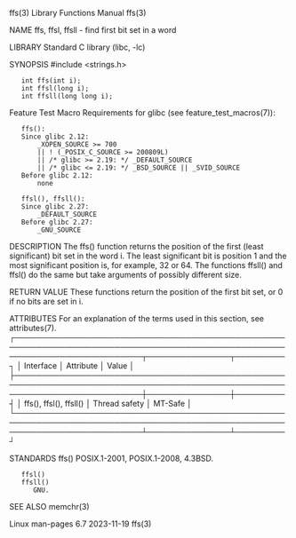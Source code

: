 ffs(3)								   Library Functions Manual								ffs(3)

NAME
       ffs, ffsl, ffsll - find first bit set in a word

LIBRARY
       Standard C library (libc, -lc)

SYNOPSIS
       #include <strings.h>

       int ffs(int i);
       int ffsl(long i);
       int ffsll(long long i);

   Feature Test Macro Requirements for glibc (see feature_test_macros(7)):

       ffs():
	   Since glibc 2.12:
	       _XOPEN_SOURCE >= 700
		   || ! (_POSIX_C_SOURCE >= 200809L)
		   || /* glibc >= 2.19: */ _DEFAULT_SOURCE
		   || /* glibc <= 2.19: */ _BSD_SOURCE || _SVID_SOURCE
	   Before glibc 2.12:
	       none

       ffsl(), ffsll():
	   Since glibc 2.27:
	       _DEFAULT_SOURCE
	   Before glibc 2.27:
	       _GNU_SOURCE

DESCRIPTION
       The  ffs()  function returns the position of the first (least significant) bit set in the word i.  The least significant bit is position 1 and the most
       significant position is, for example, 32 or 64.	The functions ffsll() and ffsl() do the same but take arguments of possibly different size.

RETURN VALUE
       These functions return the position of the first bit set, or 0 if no bits are set in i.

ATTRIBUTES
       For an explanation of the terms used in this section, see attributes(7).
       ┌───────────────────────────────────────────────────────────────────────────────────────────────────────────────────────────┬───────────────┬─────────┐
       │ Interface														   │ Attribute	   │ Value   │
       ├───────────────────────────────────────────────────────────────────────────────────────────────────────────────────────────┼───────────────┼─────────┤
       │ ffs(), ffsl(), ffsll()													   │ Thread safety │ MT-Safe │
       └───────────────────────────────────────────────────────────────────────────────────────────────────────────────────────────┴───────────────┴─────────┘

STANDARDS
       ffs()  POSIX.1-2001, POSIX.1-2008, 4.3BSD.

       ffsl()
       ffsll()
	      GNU.

SEE ALSO
       memchr(3)

Linux man-pages 6.7							  2023-11-19									ffs(3)
